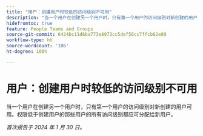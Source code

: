```yaml
---
title: "用户：创建用户时较低的访问级别不可用"
description: "当一个用户在创建另一个用户时，只有第一个用户的访问级别对新创建的用户可用。权限低于创建用户的那些用户的所有访问级别都应可分配给新用户。"
hidefromtoc: true
feature: People Teams and Groups
source-git-commit: 6424bc11d6ba773e8973cc5def56cc7ffcb82e89
workflow-type: ht
source-wordcount: '106'
ht-degree: 100%

---
```



# 用户：创建用户时较低的访问级别不可用

当一个用户在创建另一个用户时，只有第一个用户的访问级别对新创建的用户可用。权限低于创建用户的那些用户的所有访问级别都应可分配给新用户。

_首次报告于 2024 年 1 月 30 日。_
